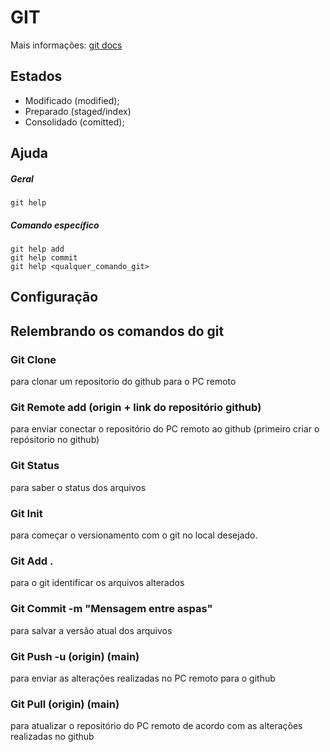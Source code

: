 
# GIT
Mais informações: [git docs](https://git-scm.com/docs)

## Estados

* Modificado (modified);
* Preparado (staged/index)
* Consolidado (comitted);

## Ajuda

##### Geral
	git help
	
##### Comando específico
	git help add
	git help commit
	git help <qualquer_comando_git>
	

## Configuração


## Relembrando os comandos do git

### Git Clone
para clonar um repositorio do github para o PC remoto

### Git Remote add (origin + link do repositório github)
para enviar conectar o repositório do PC remoto ao github (primeiro criar o repósitorio no github)

### Git Status
para saber o status dos arquivos 

### Git Init
para começar o versionamento com o git no local desejado.

### Git Add .
para o git identificar os arquivos alterados

### Git Commit -m "Mensagem entre aspas"
para salvar a versão atual dos arquivos

### Git Push -u (origin) (main)
para enviar as alterações realizadas no PC remoto para o github
	
### Git Pull (origin) (main)
para atualizar o repositório do PC remoto de acordo com as alterações realizadas no github
	

